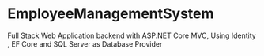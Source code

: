 # EmployeeManagementSystem
Full Stack Web Application backend with ASP.NET Core MVC, Using Identity , EF Core and SQL Server as Database Provider
